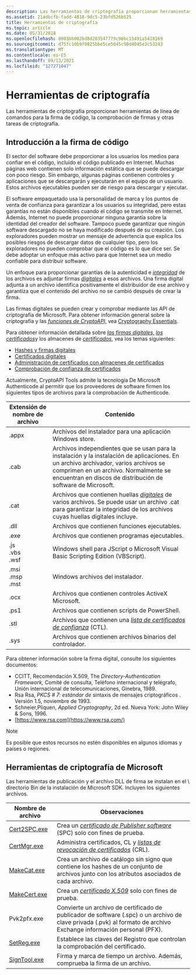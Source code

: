 ```yaml
---
description: Las herramientas de criptografía proporcionan herramientas de línea de comandos para la firma de código, la comprobación de firmas y otras tareas de criptografía.
ms.assetid: 21adbcfb-fadd-4818-9dc5-23bfd526b525
title: Herramientas de criptografía
ms.topic: article
ms.date: 05/31/2018
ms.openlocfilehash: 8003bb002bd8d203547779c96bc15491a5418169
ms.sourcegitcommit: d75fc10b9f0825bbe5ce5045c90d4045e3c53243
ms.translationtype: MT
ms.contentlocale: es-ES
ms.lasthandoff: 09/13/2021
ms.locfileid: "127271047"
---
```

# <a name="cryptography-tools"></a>Herramientas de criptografía

Las herramientas de criptografía proporcionan herramientas de línea de comandos para la firma de código, la comprobación de firmas y otras tareas de criptografía.

## <a name="introduction-to-code-signing"></a>Introducción a la firma de código

El sector del software debe proporcionar a los usuarios los medios para confiar en el código, incluido el código publicado en Internet. Muchas páginas web contienen solo información estática que se puede descargar con poco riesgo. Sin embargo, algunas páginas contienen controles y aplicaciones que se descargarán y ejecutarán en el equipo de un usuario. Estos archivos ejecutables pueden ser de riesgo para descargar y ejecutar.

El software empaquetado usa la personalidad de marca y los puntos de venta de confianza para garantizar a los usuarios su integridad, pero estas garantías no están disponibles cuando el código se transmite en Internet. Además, Internet no puede proporcionar ninguna garantía sobre la identidad del creador del software. Tampoco puede garantizar que ningún software descargado no se haya modificado después de su creación. Los exploradores pueden mostrar un mensaje de advertencia que explica los posibles riesgos de descargar datos de cualquier tipo, pero los exploradores no pueden comprobar que el código es lo que dice ser. Se debe adoptar un enfoque más activo para que Internet sea un medio confiable para distribuir software.

Un enfoque para proporcionar garantías de la autenticidad e [*integridad*](../secgloss/i-gly.md) de los archivos es adjuntar firmas [*digitales*](../secgloss/d-gly.md) a esos archivos. Una firma digital adjunta a un archivo identifica positivamente el distribuidor de ese archivo y garantiza que el contenido del archivo no se cambió después de crear la firma.

Las firmas digitales se pueden crear y comprobar mediante las API de criptografía de Microsoft. Para obtener información general sobre la criptografía y las [*funciones de CryptoAPI,*](../secgloss/c-gly.md) vea [Cryptography Essentials](cryptography-essentials.md).

Para obtener información detallada sobre [*las firmas digitales,*](../secgloss/d-gly.md) [*los certificados*](../secgloss/c-gly.md)y los almacenes de [*certificados*](../secgloss/c-gly.md), vea los temas siguientes:

-   [Hashes y firmas digitales](hashes-and-digital-signatures.md)
-   [Certificados digitales](digital-certificates.md)
-   [Administración de certificados con almacenes de certificados](managing-certificates-with-certificate-stores.md)
-   [Comprobación de confianza de certificados](certificate-trust-verification.md)

Actualmente, CryptoAPI Tools admite la tecnología De Microsoft Authenticode al permitir que los proveedores de software firmen los siguientes tipos de archivos para la comprobación de Authenticode.



| Extensión de nombre de archivo                             | Contenido                                                                                                                                                                                                                              |
|-------------------------------------------------|---------------------------------------------------------------------------------------------------------------------------------------------------------------------------------------------------------------------------------------|
| .appx<br/>                                | Archivos del instalador para una aplicación Windows store.<br/>                                                                                                                                                                            |
| .cab<br/>                                 | Archivos independientes que se usan para la instalación y la instalación de aplicaciones. En un archivo archivador, varios archivos se comprimen en un archivo. Normalmente se encuentran en discos de distribución de software de Microsoft.<br/>                        |
| .cat<br/>                                 | Archivos que contienen huellas [*digitales*](../secgloss/t-gly.md) de varios archivos. Se puede usar un archivo .cat para garantizar la integridad de los archivos cuyas huellas digitales incluye.<br/> |
| .dll<br/>                                 | Archivos que contienen funciones ejecutables.<br/>                                                                                                                                                                                   |
| .exe<br/>                                 | Archivos que contienen programas ejecutables.<br/>                                                                                                                                                                                    |
| .js<br/> .vbs<br/> .wsf<br/>  | Windows shell para JScript o Microsoft Visual Basic Scripting Edition (VBScript).<br/>                                                                                                                                    |
| .msi<br/> .msp<br/> .mst<br/> | Windows archivos del instalador.<br/>                                                                                                                                                                                                   |
| .ocx<br/>                                 | Archivos que contienen controles ActiveX Microsoft.<br/>                                                                                                                                                                             |
| .ps1<br/>                                 | Archivos que contienen scripts de PowerShell.<br/>                                                                                                                                                                                     |
| .stl<br/>                                 | Archivos que contienen una [*lista de certificados de confianza*](../secgloss/c-gly.md) (CTL).<br/>                                                                           |
| .sys<br/>                                 | Archivos que contienen archivos binarios del controlador.<br/>                                                                                                                                                                                        |



 

Para obtener información sobre la firma digital, consulte los siguientes documentos:

-   CCITT, Recomendación X.509, The *Directory-Authentication Framework,* Comité de consulta, Teléfono internacional y telégrafo, Unión internacional de telecomunicaciones, Ginebra, 1989.
-   Rsa Rsa, *PKCS \# 7: estándar de* sintaxis de mensajes criptográficos . Versión 1.5, noviembre de 1993.
-   Schneier,Pliquen, *Applied Cryptography*, 2d ed. Nueva York: John Wiley & Sons, 1996.
-   [https://www.rsa.com](https://www.rsa.com/)

> [!Note]  
> Es posible que estos recursos no estén disponibles en algunos idiomas y países o regiones.

 

## <a name="microsoft-cryptography-tools"></a>Herramientas de criptografía de Microsoft

Las herramientas de publicación y el archivo DLL de firma se instalan en el \\ directorio Bin de la instalación de Microsoft SDK. Incluyen los siguientes archivos.



| Nombre de archivo                    | Observaciones                                                                                                                                                                                             |
|------------------------------|-----------------------------------------------------------------------------------------------------------------------------------------------------------------------------------------------------|
| [Cert2SPC.exe](cert2spc.md) | Crea un [*certificado de Publisher software*](../secgloss/s-gly.md) (SPC) solo con fines de prueba.<br/> |
| [CertMgr.exe](certmgr.md)   | Administra certificados, CL y [*listas de revocación de certificados*](../secgloss/c-gly.md) (CRL).<br/>             |
| [MakeCat.exe](makecat.md)   | Crea un archivo de catálogo sin signo que contiene los hashes de un conjunto de archivos junto con los atributos asociados de cada archivo.<br/>                                                               |
| [MakeCert.exe](makecert.md) | Crea un [*certificado X.509*](../secgloss/x-gly.md) solo con fines de prueba.<br/>                                                                      |
| Pvk2pfx.exe                  | Convierte un archivo de certificado de publicador de software (.spc) o un archivo de clave privada (.pvk) al formato de archivo Exchange información personal (PFX).<br/>                                                   |
| [SetReg.exe](setreg.md)     | Establece las claves del Registro que controlan la comprobación del certificado.<br/>                                                                                                                                |
| [SignTool.exe](signtool.md) | Firma y marca de tiempo un archivo. Además, comprueba la firma de un archivo.<br/>                                                                                                              |



 

 

 
